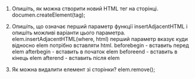 1. Опишіть, як можна створити новий HTML тег на сторінці.
   documen.createElement(tag);

2. Опишіть, що означає перший параметр функції insertAdjacentHTML і опишіть можливі варіанти цього параметра.
   elem.insertAdjacentHTML(where, html) перший параметр вказує куди відносно elem потрібно вставляти html.
   beforebegin - вставить перед elem
   afterbegin - вставить в початок elem
   beforeend - вставить в кінець elem
   afterend - вставить після elem

3. Як можна видалити елемент зі сторінки?
   elem.remove();
